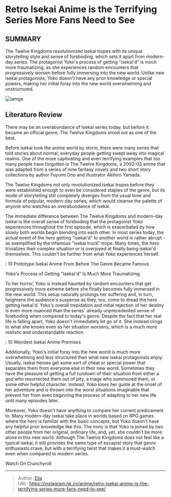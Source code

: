 # Retro Isekai Anime is the Terrifying Series More Fans Need to See


## SUMMARY 



  The Twelve Kingdoms revolutionized isekai tropes with its unique storytelling style and sense of foreboding, which sets it apart from modern-day series.   The protagonist Yoko&#39;s process of getting &#34;isekai&#39;d&#34; is much more traumatizing, as she experiences random encounters that progressively worsen before fully immersing into the new world.   Unlike new isekai protagonists, Yoko doesn&#39;t have any prior knowledge or special powers, making her initial foray into the new world overwhelming and unstructured.  

![iamge](https://static1.srcdn.com/wordpress/wp-content/uploads/2023/11/the-twelve-kingdoms-anime-cover.jpg)

## Literature Review

There may be an overabundance of Isekai series today, but before it became an official genre, The Twelve Kingdoms stood out as one of the best. 




Before isekai took the anime world by storm, there were many series that told stories about normal, everyday people getting swept away into magical realms. One of the more captivating and even terrifying examples that too many people have forgotten is The Twelve Kingdoms, a 2002-03 anime that was adapted from a series of nine fantasy novels and two short story collections by author Fuyumi Ono and illustrator Akihiro Yamada.




The Twelve Kingdoms not only revolutionized isekai tropes before they were established enough to even be considered staples of the genre, but its mode of storytelling still completely diverges from the usual tone and formula of popular, modern-day series, which would cleanse the palette of anyone who watches an overabundance of isekai.

          

The immediate difference between The Twelve Kingdoms and modern-day isekai is the overall sense of foreboding that the protagonist Yoko experiences throughout the first episode, which is exacerbated by how slowly both worlds begin blending into each other. In most series today, the actual event of the hero getting &#34;isekai&#39;d&#34; to another world is rather abrupt - as exemplified by the infamous &#34;isekai truck&#34; trope. Many times, the hero trivializes their complex situation or is overjoyed at finally being isekai&#39;d themselves. This couldn&#39;t be further from what Yoko experiences herself.




 : 10 Prototype Isekai Anime From Before The Genre Became Famous


 Yoko&#39;s Process of Getting &#34;Isekai&#39;d&#34; Is Much More Traumatizing 
          

To her horror, Yoko is instead haunted by random encounters that get progressively more extreme before she finally becomes fully immersed in the new world. This setup naturally prolongs her suffering and, in turn, heightens the audience&#39;s suspense as they, too, come to dread the hero getting isekai&#39;d. Yoko&#39;s overall trepidation and initial rejection of her destiny is even more nuanced than the series&#39; already unprecedented sense of foreboding when compared to today&#39;s genre. Despite the fact that her real life is falling apart, Yoko doesn&#39;t immediately let go of it. She instead clings to what she knows even as her situation worsens, which is a much more realistic and understandable reaction.




 : 10 Weirdest Isekai Anime Premises

Additionally, Yoko&#39;s initial foray into the new world is much more overwhelming and less structured than what new isekai protagonists enjoy. Usually, isekai heroes get some sort of cheat or special power that separates them from everyone else in their new world. Sometimes they have the pleasure of getting a full rundown of their situation from either a god who resurrected them out of pity, a mage who summoned them, or some other helpful character. Instead, Yoko loses her guide at the onset of her adventure and is thrown into the worst situations imaginable that prevent her from even beginning the process of adapting to her new life until many episodes later.

          

Moreover, Yoko doesn&#39;t have anything to compare her current predicament to. Many modern-day isekai take place in worlds based on RPG games where the hero is familiar with the basic concepts, but Yoko doesn&#39;t have any helpful prior knowledge like this. The irony is that Yoko is joined by two other people from her original, ordinary life, and, yet, she couldn&#39;t be more alone in this new world. Although The Twelve Kingdoms does not feel like a typical isekai, it still provides the same type of escapist story that genre enthusiasts crave, but with a terrifying twist that makes it a must-watch even when compared to modern series.




Watch On Crunchyroll



---

> Author: [Ella](https://instagram.hk.cn/)  
> URL: https://instagram.hk.cn/anime/retro-isekai-anime-is-the-terrifying-series-more-fans-need-to-see/  

